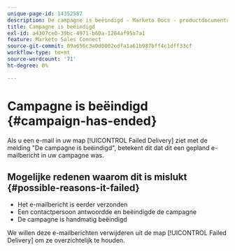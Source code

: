 ```yaml
---
unique-page-id: 14352587
description: De campagne is beëindigd - Marketo Docs - productdocumentatie
title: Campagne is beëindigd
exl-id: a4307ce0-39bc-4971-b60a-1284af95a7a1
feature: Marketo Sales Connect
source-git-commit: 09a656c3a0d0002edfa1a61b987bff4c1dff33cf
workflow-type: tm+mt
source-wordcount: '71'
ht-degree: 0%

---
```


# Campagne is beëindigd {#campaign-has-ended}

Als u een e-mail in uw map [!UICONTROL Failed Delivery] ziet met de melding &quot;De campagne is beëindigd&quot;, betekent dit dat dit een gepland e-mailbericht in uw campagne was.

## Mogelijke redenen waarom dit is mislukt {#possible-reasons-it-failed}

* Het e-mailbericht is eerder verzonden
* Een contactpersoon antwoordde en beëindigde de campagne
* De campagne is handmatig beëindigd

We willen deze e-mailberichten verwijderen uit de map [!UICONTROL Failed Delivery] om ze overzichtelijk te houden.
